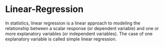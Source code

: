 # Linear-Regression
In statistics, linear regression is a linear approach to modeling the relationship between a scalar response (or dependent variable) and one or more explanatory variables (or independent variables). The case of one explanatory variable is called simple linear regression.
